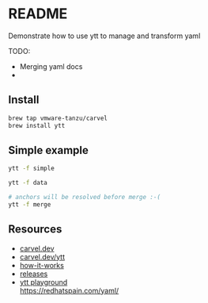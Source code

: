 # README
Demonstrate how to use ytt to manage and transform yaml

TODO:
* Merging yaml docs
* 

## Install
```sh
brew tap vmware-tanzu/carvel  
brew install ytt  
```

## Simple example

```sh
ytt -f simple       
```

```sh
ytt -f data
```

```sh
# anchors will be resolved before merge :-(
ytt -f merge
```
## Resources
* [carvel.dev](https://carvel.dev/)  
* [carvel.dev/ytt](https://carvel.dev/ytt/)  
* [how-it-works](https://carvel.dev/ytt/docs/latest/how-it-works/)  
* [releases](https://github.com/vmware-tanzu/carvel-ytt/releases)  
* [ytt playground](https://carvel.dev/ytt/#example:example-load)  
https://redhatspain.com/yaml/